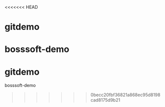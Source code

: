<<<<<<< HEAD
# gitdemo
bosssoft-demo
=======
# gitdemo
bosssoft-demo
>>>>>>> 0becc20fbf36821a868ec95d8198cad8175d9b21
